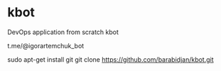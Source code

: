 # kbot
DevOps application from scratch kbot

t.me/@igorartemchuk_bot

sudo apt-get install git
git clone https://github.com/barabidjan/kbot.git
